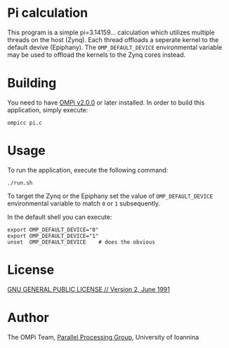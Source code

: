 # Pi calculation

This program is a simple pi=3.14159... calculation which utilizes multiple threads
on the host (Zynq). Each thread offloads a seperate kernel to the default devive
(Epiphany). The ```OMP_DEFAULT_DEVICE``` environmental variable may be used to offload
the kernels to the Zynq cores instead.

# Building

You need to have [OMPi v2.0.0](http://paragroup.cse.uoi.gr/wpsite/software/ompi) or later installed.
In order to build this application, simply execute:

```Shell
ompicc pi.c
```

# Usage

To run the application, execute the following command:

```Shell
./run.sh
```

To target the Zynq or the Epiphany set the value of ```OMP_DEFAULT_DEVICE``` environmental variable to
match ```0``` or ```1``` subsequently.

In the default shell you can execute:

```Shell
export OMP_DEFAULT_DEVICE="0"
export OMP_DEFAULT_DEVICE="1"
unset  OMP_DEFAULT_DEVICE    # does the obvious
```

# License

[GNU GENERAL PUBLIC LICENSE // Version 2, June 1991](../GPLv2)

# Author

The OMPi Team, [Parallel Processing Group](http://paragroup.cse.uoi.gr/), University of Ioannina

